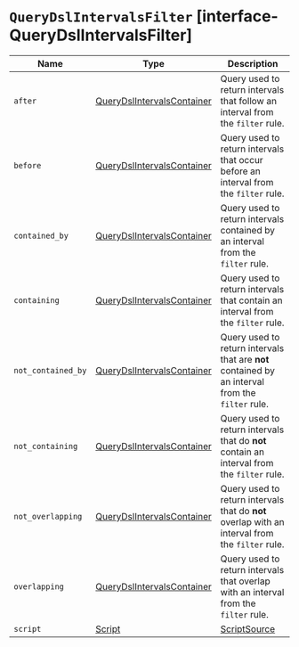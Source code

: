 # `QueryDslIntervalsFilter` [interface-QueryDslIntervalsFilter]

| Name | Type | Description |
| - | - | - |
| `after` | [QueryDslIntervalsContainer](./QueryDslIntervalsContainer.md) | Query used to return intervals that follow an interval from the `filter` rule. |
| `before` | [QueryDslIntervalsContainer](./QueryDslIntervalsContainer.md) | Query used to return intervals that occur before an interval from the `filter` rule. |
| `contained_by` | [QueryDslIntervalsContainer](./QueryDslIntervalsContainer.md) | Query used to return intervals contained by an interval from the `filter` rule. |
| `containing` | [QueryDslIntervalsContainer](./QueryDslIntervalsContainer.md) | Query used to return intervals that contain an interval from the `filter` rule. |
| `not_contained_by` | [QueryDslIntervalsContainer](./QueryDslIntervalsContainer.md) | Query used to return intervals that are **not** contained by an interval from the `filter` rule. |
| `not_containing` | [QueryDslIntervalsContainer](./QueryDslIntervalsContainer.md) | Query used to return intervals that do **not** contain an interval from the `filter` rule. |
| `not_overlapping` | [QueryDslIntervalsContainer](./QueryDslIntervalsContainer.md) | Query used to return intervals that do **not** overlap with an interval from the `filter` rule. |
| `overlapping` | [QueryDslIntervalsContainer](./QueryDslIntervalsContainer.md) | Query used to return intervals that overlap with an interval from the `filter` rule. |
| `script` | [Script](./Script.md) | [ScriptSource](./ScriptSource.md) | Script used to return matching documents. This script must return a boolean value: `true` or `false`. |
